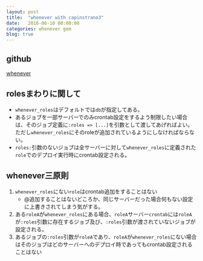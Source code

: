```yaml
---
layout: post
title:  "whenever with capinstrano3"
date:   2016-06-10 00:00:00
categories: whenever gem
blog: true
---
```


## github
[whenever](https://github.com/javan/whenever)

## rolesまわりに関して

- `whenever_roles`はデフォルトでは`db`が指定してある。
- あるジョブを一部サーバーでのみcrontab設定をするよう制限したい場合は、そのジョブ定義に`:roles => [...]`を引数として渡してあげればよい。ただし`whenever_roles`にそのroleが追加されているようにしなければならない。
- `roles:`引数のないジョブは全サーバーに対して`whenever_roles`に定義された`role`でのデプロイ実行時にcrontab設定される。

## whenever三原則

1. `whenever_roles`にない`role`はcrontab追加をすることはない
    -  @追加することはないどころか、同じサーバーだった場合何もない設定に上書きされてしまう気がする。
2. ある`roleA`が`whenever_roles`にある場合、`roleA`サーバー`crontab`には`roleA`が`:roles`引数に存在するジョブ及び、`:roles`引数が渡されていないジョブが設定される。
3. あるジョブの`:roles`引数が`roleA`であり、`roleA`が`whenever_roles`にない場合はそのジョブはどのサーバーへのデプロイ時であってもcrontab設定されることはない
